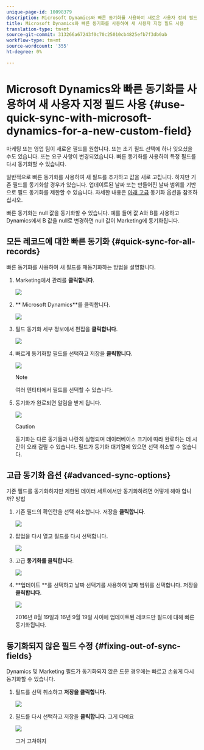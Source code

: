 ```yaml
---
unique-page-id: 10098379
description: Microsoft Dynamics와 빠른 동기화를 사용하여 새로운 사용자 정의 필드 - Marketing To Docs - 제품 설명서
title: Microsoft Dynamics와 빠른 동기화를 사용하여 새 사용자 지정 필드 사용
translation-type: tm+mt
source-git-commit: 313266a67243f0c70c25010cb4825efb7f3db0ab
workflow-type: tm+mt
source-wordcount: '355'
ht-degree: 0%

---
```



# Microsoft Dynamics와 빠른 동기화를 사용하여 새 사용자 지정 필드 사용 {#use-quick-sync-with-microsoft-dynamics-for-a-new-custom-field}

마케팅 또는 영업 팀이 새로운 필드를 원합니다. 또는 초기 필드 선택에 하나 잊으셨을 수도 있습니다. 또는 요구 사항이 변경되었습니다. 빠른 동기화를 사용하여 특정 필드를 다시 동기화할 수 있습니다.

일반적으로 빠른 동기화를 사용하여 새 필드를 추가하고 값을 새로 고칩니다. 하지만 기존 필드를 동기화할 경우가 있습니다. 업데이트된 날짜 또는 만들어진 날짜 범위를 기반으로 필드 동기화를 제한할 수 있습니다. 자세한 내용은 [아래 고급](#Advanced_Sync_Options) 동기화 옵션을 참조하십시오.

빠른 동기화는 null 값을 동기화할 수 있습니다. 예를 들어 값 A와 B를 사용하고 Dynamics에서 B 값을 null로 변경하면 null 값이 Marketing에 동기화됩니다.

## 모든 레코드에 대한 빠른 동기화 {#quick-sync-for-all-records}

빠른 동기화를 사용하여 새 필드를 재동기화하는 방법을 설명합니다.

1. Marketing에서 관리를 **클릭합니다**.

   ![](assets/image2016-8-19-11-3a14-3a5.png)

1. ** Microsoft Dynamics**를 클릭합니다.

   ![](assets/image2016-8-19-11-3a15-3a8.png)

1. 필드 동기화 세부 정보에서 편집을 **클릭합니다**.

   ![](assets/image2016-8-19-11-3a16-3a22.png)

1. 빠르게 동기화할 필드를 선택하고 저장을 **클릭합니다**.

   ![](assets/image2016-8-25-15-3a26-3a11.png)

   >[!NOTE]
   >
   >여러 엔티티에서 필드를 선택할 수 있습니다.

1. 동기화가 완료되면 알림을 받게 됩니다.

   ![](assets/field-sync-update-notification.png)

   >[!CAUTION]
   >
   >동기화는 다른 동기들과 나란히 실행되며 데이터베이스 크기에 따라 완료하는 데 시간이 오래 걸릴 수 있습니다. 필드가 동기화 대기열에 있으면 선택 취소할 수 없습니다.

## 고급 동기화 옵션 {#advanced-sync-options}

기존 필드를 동기화하지만 제한된 데이터 세트에서만 동기화하려면 어떻게 해야 합니까? 방법

1. 기존 필드의 확인란을 선택 취소합니다. 저장을 **클릭합니다**.

   ![](assets/image2016-8-25-16-3a16-3a32.png)

1. 팝업을 다시 열고 필드를 다시 선택합니다.

   ![](assets/select-field-reselect-hand.png)

1. 고급 **동기화를 클릭합니다**.

   ![](assets/image2016-8-25-15-3a52-3a9.png)

1. **업데이트 **를 선택하고 날짜 선택기를 사용하여 날짜 범위를 선택합니다. 저장을 **클릭합니다**.

   ![](assets/image2016-8-25-16-3a0-3a3.png)

   2016년 8월 19일과 16년 9월 19일 사이에 업데이트된 레코드만 필드에 대해 빠른 동기화됩니다.

## 동기화되지 않은 필드 수정 {#fixing-out-of-sync-fields}

Dynamics 및 Marketing 필드가 동기화되지 않은 드문 경우에는 빠르고 손쉽게 다시 동기화할 수 있습니다.

1. 필드를 선택 취소하고 **저장을 클릭합니다**.

   ![](assets/image2016-8-25-16-3a16-3a32-1.png)

1. 필드를 다시 선택하고 저장을 **클릭합니다**. 그게 다예요

   ![](assets/image2016-8-25-16-3a20-3a45.png)

   그거 고쳐야지

